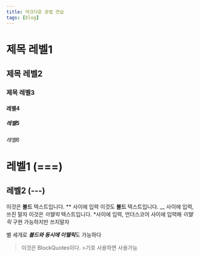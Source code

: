 ```yaml
---
title: 마크다운 문법 연습
tags: [blog]
---
```


# 제목 레벨1 #
## 제목 레벨2 ##
### 제목 레벨3 ###
#### 레벨4 ####
##### 레벨5 #####
###### 레벨6 ######


레벨1 (===)
====

레벨2 (---)
----

이것은 **볼드** 텍스트입니다. ** 사이에 입력
이것도 __볼드__ 텍스트입니다. __ 사이에 입력, 쓰진 말자
이것은 *이텔릭* 텍스트입니다. *사이에 입력, 언더스코어 사이에 입력해 _이텔릭_ 구현 가능하지만 쓰지말자

별 세개로 ***볼드와 동시에 이텔릭***도 가능하다

>이것은 BlockQuotes이다. >기호 사용하면 사용가능